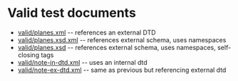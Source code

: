 # Valid test documents
* [valid/planes.xml](http://www.cs.utexas.edu/~mitra/csFall2018/cs329/lectures/xml/planes.xml.txt) -- references an external DTD
* [valid/planes.xsd.xml](http://www.cs.utexas.edu/~mitra/csFall2018/cs329/lectures/xml/planes.xsd.xml.txt) -- references external schema, uses namespaces
* [valid/planes.xsd](http://www.cs.utexas.edu/~mitra/csFall2018/cs329/lectures/xml/planes.xsd.txt) -- references external schema, uses namespaces, self-closing tags
* [valid/note-in-dtd.xml](https://www.w3schools.com/xml/note_in_dtd.xml) -- uses an internal dtd
* [valid/note-ex-dtd.xml](https://www.w3schools.com/xml/note_ex_dtd.xml) -- same as previous but referencing external dtd
